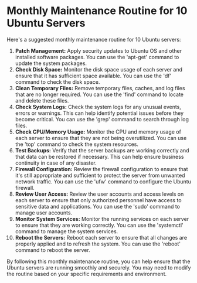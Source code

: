 # Monthly Maintenance Routine for 10 Ubuntu Servers

Here's a suggested monthly maintenance routine for 10 Ubuntu servers:

1. **Patch Management:** Apply security updates to Ubuntu OS and other installed software packages. You can use the 'apt-get' command to update the system packages.
2. **Check Disk Space:** Monitor the disk space usage of each server and ensure that it has sufficient space available. You can use the 'df' command to check the disk space.
3. **Clean Temporary Files:** Remove temporary files, caches, and log files that are no longer required. You can use the 'find' command to locate and delete these files.
4. **Check System Logs:** Check the system logs for any unusual events, errors or warnings. This can help identify potential issues before they become critical. You can use the 'grep' command to search through log files.
5. **Check CPU/Memory Usage:** Monitor the CPU and memory usage of each server to ensure that they are not being overutilized. You can use the 'top' command to check the system resources.
6. **Test Backups:** Verify that the server backups are working correctly and that data can be restored if necessary. This can help ensure business continuity in case of any disaster.
7. **Firewall Configuration:** Review the firewall configuration to ensure that it's still appropriate and sufficient to protect the server from unwanted network traffic. You can use the 'ufw' command to configure the Ubuntu firewall.
8. **Review User Access:** Review the user accounts and access levels on each server to ensure that only authorized personnel have access to sensitive data and applications. You can use the 'sudo' command to manage user accounts.
9. **Monitor System Services:** Monitor the running services on each server to ensure that they are working correctly. You can use the 'systemctl' command to manage the system services.
10. **Reboot the Servers:** Reboot each server to ensure that all changes are properly applied and to refresh the system. You can use the 'reboot' command to reboot the server.

By following this monthly maintenance routine, you can help ensure that the Ubuntu servers are running smoothly and securely. You may need to modify the routine based on your specific requirements and environment.
